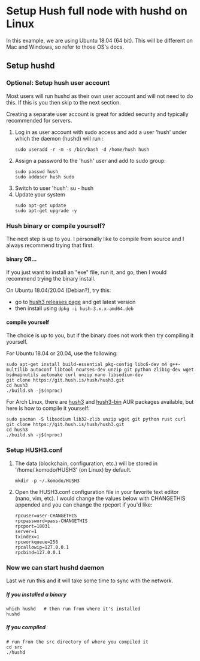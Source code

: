 # Setup Hush full node with hushd on Linux

In this example, we are using Ubuntu 18.04 (64 bit). This will be different on Mac and Windows, so refer to those OS's docs.

## Setup hushd

### Optional: Setup hush user account

Most users will run hushd as their own user account and will not need to do this. If this is you then skip to the next section.

Creating a separate user account is great for added security and typically recommended for servers.

1) Log in as user account with sudo access and add a user 'hush' under which the daemon (hushd) will run :
    ```shell script
    sudo useradd -r -m -s /bin/bash -d /home/hush hush
    ```
2) Assign a password to the 'hush' user and add to sudo group:
    ```shell script
    sudo passwd hush
    sudo adduser hush sudo
    ```
3) Switch to user 'hush': su - hush
4) Update your system
    ```shell script
    sudo apt-get update
    sudo apt-get upgrade -y
    ```

### Hush binary or compile yourself?

The next step is up to you. I personally like to compile from source and I always recommend trying that first.

#### binary OR...

If you just want to install an "exe" file, run it, and go, then I would recommend trying the binary install.

On Ubuntu 18.04/20.04 (Debian?), try this:
- go to [hush3 releases page](https://git.hush.is/hush/hush3/releases) and get latest version
- then install using ```dpkg -i hush-3.x.x-amd64.deb```

#### compile yourself

The choice is up to you, but if the binary does not work then try compiling it yourself.

For Ubuntu 18.04 or 20.04, use the following:

```shell script
sudo apt-get install build-essential pkg-config libc6-dev m4 g++-multilib autoconf libtool ncurses-dev unzip git python zlib1g-dev wget bsdmainutils automake curl unzip nano libsodium-dev
git clone https://git.hush.is/hush/hush3.git
cd hush3
./build.sh -j$(nproc)
```

For Arch Linux, there are [hush3](https://aur.archlinux.org/packages/hush3/) and [hush3-bin](https://aur.archlinux.org/packages/hush3-bin/) AUR packages available, but here is how to compile it yourself:

```shell script
sudo pacman -S libsodium lib32-zlib unzip wget git python rust curl
git clone https://git.hush.is/hush/hush3.git
cd hush3
./build.sh -j$(nproc)
```

### Setup HUSH3.conf

1) The data (blockchain, configuration, etc.) will be stored in '/home/.komodo/HUSH3' (on Linux) by default.
    ```shell script
    mkdir -p ~/.komodo/HUSH3
    ```
1) Open the HUSH3.conf configuration file in your favorite text editor (nano, vim, etc). I would change the values below with CHANGETHIS appended and you can change the rpcport if you'd like:

    ```
    rpcuser=user-CHANGETHIS
    rpcpassword=pass-CHANGETHIS
    rpcport=18031
    server=1
    txindex=1
    rpcworkqueue=256
    rpcallowip=127.0.0.1
    rpcbind=127.0.0.1
    ```

### Now we can start hushd daemon 

Last we run this and it will take some time to sync with the network.

##### If you installed a binary

```shell script
which hushd   # then run from where it's installed
hushd
```

##### If you compiled

```shell script
# run from the src directory of where you compiled it
cd src
./hushd
```

